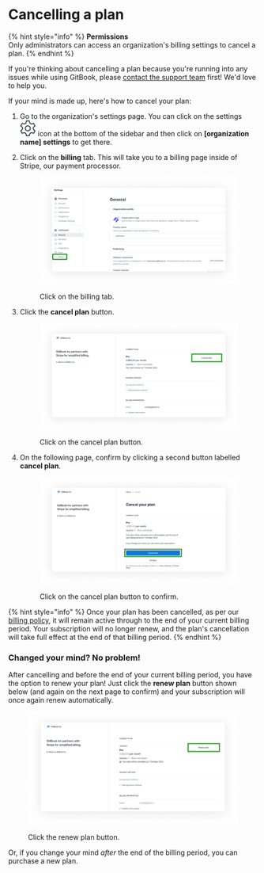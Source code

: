 # Cancelling a plan



{% hint style="info" %}
**Permissions**\
Only administrators can access an organization's billing settings to cancel a plan.
{% endhint %}

If you're thinking about cancelling a plan because you're running into any issues while using GitBook, please [contact the support team](../../faq/support.md) first! We'd love to help you.

If your mind is made up, here's how to cancel your plan:

1. Go to the organization's settings page. You can click on the settings ![](../../.gitbook/assets/settings.png) icon at the bottom of the sidebar and then click on **\[organization name] settings** to get there.
2.  Click on the **billing** tab. This will take you to a billing page inside of Stripe, our payment processor.

    <figure><img src="../../.gitbook/assets/cancel-billing-tab.png" alt="A screenshot showing an organization&#x27;s billing settings. On the left-hand side, the Billing tab is highlighted."><figcaption><p>Click on the billing tab.</p></figcaption></figure>
3.  Click the **cancel plan** button.

    <figure><img src="../../.gitbook/assets/cancel-plan.png" alt="A screenshot showing billing information in Stripe. The cancel plan button is highlighted."><figcaption><p>Click on the cancel plan button.</p></figcaption></figure>
4.  On the following page, confirm by clicking a second button labelled **cancel plan**.

    <figure><img src="../../.gitbook/assets/cancel-confirmation.png" alt="A screenshot showing Stripe&#x27;s cancellation confirmation page. The cancel plan button is highlighted."><figcaption><p>Click on the cancel plan button to confirm.</p></figcaption></figure>

{% hint style="info" %}
Once your plan has been cancelled, as per our [billing policy](billing-policy.md), it will remain active through to the end of your current billing period. Your subscription will no longer renew, and the plan's cancellation will take full effect at the end of that billing period.
{% endhint %}

### Changed your mind? No problem!

After cancelling and before the end of your current billing period, you have the option to renew your plan! Just click the **renew plan** button shown below (and again on the next page to confirm) and your subscription will once again renew automatically.

<figure><img src="../../.gitbook/assets/renew-plan.png" alt="A screenshot showing billing information in Stripe. The renew plan button is highlighted."><figcaption><p>Click the renew plan button.</p></figcaption></figure>

Or, if you change your mind _after_ the end of the billing period, you can purchase a new plan.
